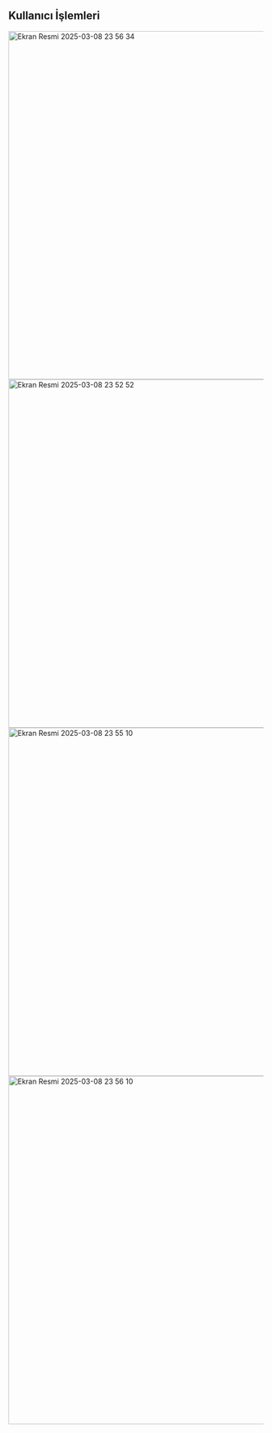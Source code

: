 ## Kullanıcı İşlemleri
<img width="686" alt="Ekran Resmi 2025-03-08 23 56 34" src="https://github.com/user-attachments/assets/0e72dc0f-0ba0-43f6-a19f-ed7f850a639d" />
<img width="686" alt="Ekran Resmi 2025-03-08 23 52 52" src="https://github.com/user-attachments/assets/490df0a8-f85d-4a0e-855c-1d61ebfa7215" />
<img width="686" alt="Ekran Resmi 2025-03-08 23 55 10" src="https://github.com/user-attachments/assets/44c9b3b0-3ccc-4a56-bc9c-4fedee087aa0" />
<img width="686" alt="Ekran Resmi 2025-03-08 23 56 10" src="https://github.com/user-attachments/assets/a40ff873-4bf3-41eb-bdde-85e3529a989a" />
